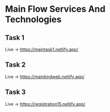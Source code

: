 # Main Flow Services And Technologies 
## Task 1
Live -> https://maintask1.netlify.app/
## Task 2
Live -> https://mainbirdweb.netlify.app/
## Task 3
Live -> https://registration15.netlify.app/
